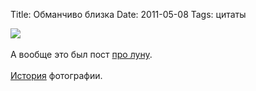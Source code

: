 Title: Обманчиво близка
Date: 2011-05-08
Tags: цитаты

<div class="text"><img src="http://dl.dropbox.com/u/140528/site/sagan.jpg" /><br /><br />
А вообще это был пост <a href="http://dirty.ru/comments/312415/#new">про луну</a>.<br /><br />
<a href="http://ru.wikipedia.org/wiki/Pale_Blue_Dot">История</a> фотографии.</div>